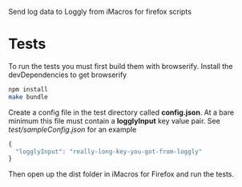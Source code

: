 Send log data to Loggly from iMacros for firefox scripts

# Tests
To run the tests you must first build them with browserify. Install the devDependencies to get browserify
```bash
npm install
make bundle
```
Create a config file in the test directory called **config.json**. At a bare minimum this file must contain a **logglyInput** key value pair. See *test/sampleConfig.json* for an example
```javascript
{
  "logglyInput": "really-long-key-you-got-from-loggly"
}
```

Then open up the dist folder in iMacros for Firefox and run the tests.
